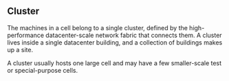 ## Cluster

The machines in a cell belong to a single cluster, defined by the high-performance datacenter-scale network fabric that connects them. A cluster lives inside a single datacenter building, and a collection of buildings makes up a site.

A cluster usually hosts one large cell and may have a few smaller-scale test or special-purpose cells.
